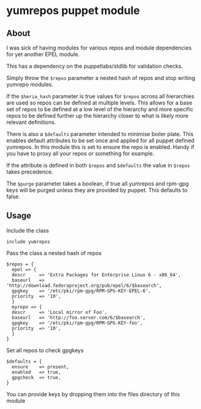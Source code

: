 yumrepos puppet module
======================

About
-----

I was sick of having modules for various repos and module dependencies for yet
another EPEL module.

This has a dependency on the puppetlabs/stdlib for validation checks.

Simply throw the `$repos` parameter a nested hash of repos
and stop writing yumrepo modules.

If the `$heria_hash` parameter is true values for `$repos` across all
hierarchies are used so repos can be defined at multiple levels.
This allows for a base set of repos to be defined at a low level of the
hierarchy and more specific repos to be defined further up the hierarchy
closer to what is likely more relevant definitions.

There is also a `$defaults` parameter intended to minimise boiler plate.
This enables default attributes to be set once and applied for all puppet
defined yumrepos. In this module this is set to ensure the repo is enabled.
Handy if you have to proxy all your repos or something for example.

If the attribute is defined in both `$repos` and `$defaults` the value in
`$repos` takes precedence.

The `$purge` parameter takes a boolean, if true all yumrepos and rpm-gpg keys
will be purged unless they are provided by puppet. This defaults to false.

Usage
-----

Include the class

```puppet
include yumrepos
```

Pass the class a nested hash of repos

```puppet
$repos = {
  epel => {
  descr     => 'Extra Packages for Enterprise Linux 6 - x86_64',
  baseurl   => 'http://download.fedoraproject.org/pub/epel/6/$basearch',
  gpgkey    => '/etc/pki/rpm-gpg/RPM-GPG-KEY-EPEL-6',
  priority  => '10',
  }
  myrepo => {
  descr     => 'Local mirror of Foo',
  baseurl   => 'http://foo.server.com/6/$basearch',
  gpgkey    => '/etc/pki/rpm-gpg/RPM-GPG-KEY-foo',
  priority  => '10',
  }
}
```

Set all repos to check gpgkeys

```puppet
$defaults = {
  ensure    => present,
  enabled   => true,
  gpgcheck  => true,
}
```

You can provide keys by dropping them into the files directory of this module

